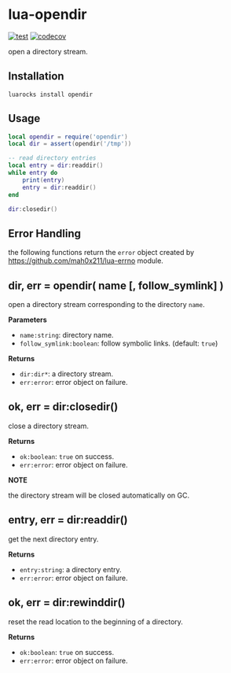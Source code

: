 # lua-opendir

[![test](https://github.com/mah0x211/lua-opendir/actions/workflows/test.yml/badge.svg)](https://github.com/mah0x211/lua-opendir/actions/workflows/test.yml)
[![codecov](https://codecov.io/gh/mah0x211/lua-opendir/branch/master/graph/badge.svg)](https://codecov.io/gh/mah0x211/lua-opendir)

open a directory stream.

## Installation

```
luarocks install opendir
```

## Usage

```lua
local opendir = require('opendir')
local dir = assert(opendir('/tmp'))

-- read directory entries
local entry = dir:readdir()
while entry do
    print(entry)
    entry = dir:readdir()
end

dir:closedir()
```

## Error Handling

the following functions return the `error` object created by https://github.com/mah0x211/lua-errno module.


## dir, err = opendir( name [, follow_symlink] )

open a directory stream corresponding to the directory `name`.

**Parameters**

- `name:string`: directory name.
- `follow_symlink:boolean`: follow symbolic links. (default: `true`)

**Returns**

- `dir:dir*`: a directory stream.
- `err:error`: error object on failure.


## ok, err = dir:closedir()

close a directory stream.

**Returns**

- `ok:boolean`: `true` on success.
- `err:error`: error object on failure.


**NOTE** 

the directory stream will be closed automatically on GC.


## entry, err = dir:readdir()

get the next directory entry.

**Returns**

- `entry:string`: a directory entry.
- `err:error`: error object on failure.


## ok, err = dir:rewinddir()

reset the read location to the beginning of a directory.

**Returns**

- `ok:boolean`: `true` on success.
- `err:error`: error object on failure.


